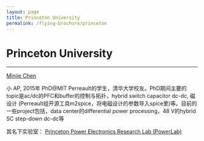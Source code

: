 ```yaml
---
layout: page
title: Princeton University
permalink: /flying-brochure/princeton
---
```

# Princeton University
---
[Minjie Chen](https://ee.princeton.edu/people/minjie-chen)

小 AP, 2015年 PhD@MIT Perreault的学生，清华大学校友。PhD期间主要的topic是ac/dc的PFC和buffer的控制与拓扑，hybrid switch capacitor dc-dc, 磁设计 (Perreault组开源工具m2spice，将电磁设计的参数导入spice里)等。目前的一些project包括，data center的differential power processing，48 V的hybrid SC step-down dc-dc等

其名下实验室：
[Princeton Power Electronics Research Lab (PowerLab)](http://www.princeton.edu/~minjie/index.html)
